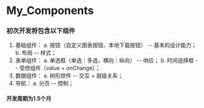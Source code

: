 # My_Components

### 初次开发将包含以下组件
1. 基础组件：
  a.  按钮（自定义图表按钮、本地下载按钮） -- 基本的设计能力；
  b.  布局 -- 样式；
2. 表单组件： 
  a. 单选框（单选｜多选，横向｜纵向） -- 响应；
  b. 时间选择框 -- 受控组件（value + onChange）；
3. 数据组件：
  a. 树形控件 -- 交互 + 层级关系；
4. 导航：
  a. 分页 -- 控制；
  
  #### 开发周期为1.5个月
